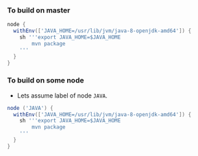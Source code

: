 ### To build on master
``` groovy
node {
  withEnv(['JAVA_HOME=/usr/lib/jvm/java-8-openjdk-amd64']) {
    sh '''export JAVA_HOME=$JAVA_HOME
        mvn package
    '''
  }
}
```
### To build on some node
* Lets assume label of node `JAVA`.
``` groovy
node ('JAVA') {
  withEnv(['JAVA_HOME=/usr/lib/jvm/java-8-openjdk-amd64']) {
    sh '''export JAVA_HOME=$JAVA_HOME
        mvn package
    '''
  }
}
```